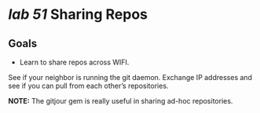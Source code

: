 # *lab 51* Sharing Repos

## Goals

- Learn to share repos across WIFI.

See if your neighbor is running the git daemon. Exchange IP addresses
and see if you can pull from each other’s repositories.

**NOTE:** The gitjour gem is really useful in sharing ad-hoc
repositories.
